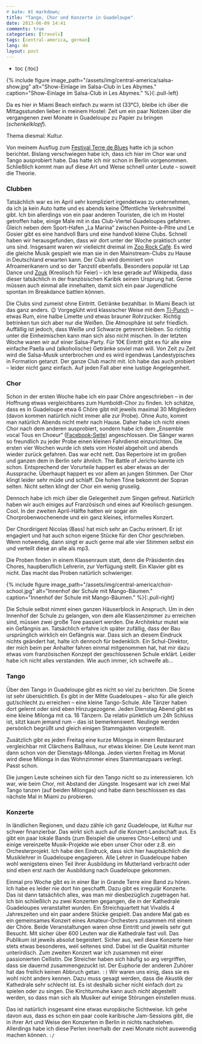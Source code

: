 ```yaml
---
# kate: hl markdown;
title: "Tango, Chor und Konzerte in Guadeloupe"
date: 2013-06-09 14:41
comments: true
categories: [travels]
tags: [central-america, german]
lang: de
layout: post
---
```



* toc
{:toc}

{% include figure image_path="/assets/img/central-america/salsa-show.jpg" alt="Show-Einlage im Salsa-Club in Les Abymes." caption="Show-Einlage im Salsa-Club in Les Abymes." %}{:.pull-left}

Da es hier in Miami Beach einfach zu warm ist (33°C), bleibe ich über die
Mittagsstunden lieber in meinem Hostel: Zeit um ein paar Notizen über die vergangenen
zwei Monate in Guadeloupe zu Papier zu bringen (*schenkelklopf*).

Thema diesmal: Kultur.

<!--more-->

Von meinem Ausflug zum [Festival Terre de Blues][festival] hatte ich ja schon
berichtet. Bislang verschwiegen habe ich, dass ich hier im Chor war und Tango
ausprobiert habe. Das hatte ich mir schon in Berlin vorgenommen. Schließlich
kommt man auf diese Art und Weise schnell unter Leute – soweit die Theorie.

[festival]: /2013/05/26/festival-terre-de-blues/

### Clubben

Tatsächlich war es im April sehr kompliziert irgendetwas zu unternehmen, da ich
ja kein Auto hatte und es abends keine Öffentliche Verkehrsmittel gibt. Ich bin
allerdings von ein paar anderen Touristen, die ich im Hostel getroffen habe,
einige Male mit in das Club-Viertel Guadeloupes gefahren. Gleich neben dem
Sport-Hafen „La Marina“ zwischen Pointe-à-Pitre und Le Gosier gibt es eine handvoll Bars und
eine handvoll kleine Clubs. Schnell haben wir herausgefunden, dass wir dort unter
der Woche praktisch unter uns sind. Insgesamt waren wir vielleicht dreimal im
[Zoo Rock Café](http://www.google.com/search?q=zou+rock+Guadeloupe). Es wird
die gleiche Musik gespielt wie man sie in den Mainstream-Clubs zu Hause in
Deutschland erwarten kann. Der Club wird dominiert von Afroamerikanern und so
der Tanzstil ebenfalls. Besonders populär ist Lap Dance und
[Zouk](http://de.wikipedia.org/wiki/Zouk) (Kreolisch für Feier) – ich lese
gerade auf Wikipedia, dass dieser tatsächlich in der französischen Karibik
seinen Ursprung hat. Gerne müssen auch einmal alle innehalten, damit sich ein
paar Jugendliche spontan im Breakdance battlen können.

Die Clubs sind zumeist ohne Eintritt. Getränke bezahlbar. In Miami Beach ist das
ganz anders. :wink: Vorgeglüht wird klassischer Weise mit dem
[Ti-Punch](http://en.wikipedia.org/wiki/Ti%27Punch) – etwas Rum, eine halbe Limette
und etwas brauner Rohrzucker. Richtig betrinken tun sich aber nur die Weißen.
Die Atmosphäre ist sehr friedlich. Auffällig ist jedoch, dass Weiße und Schwarze
getrennt bleiben. So richtig unter die Einheimischen kann man sich also nicht
mischen. In der letzten Woche waren wir auf einer Salsa-Party. Für 10€ Eintritt
gibt es für alle eine einfache Paella und (alkoholische) Getränke soviel man will.
Von Zeit zu Zeit wird die Salsa-Musik unterbrochen und es wird irgendwas Landestypisches
in Formation getanzt. Der ganze Club macht mit. Ich habe das auch probiert – leider
nicht ganz einfach. Auf jeden Fall aber eine lustige Angelegenheit.

### Chor

Schon in der ersten Woche habe ich ein paar Chöre angeschrieben – in der
Hoffnung etwas vergleichbares zum Humboldt-Chor zu finden. Ich schätze, dass es
in Guadeloupe etwa 6 Chöre gibt mit jeweils maximal 30 Mitgliedern (davon kommen
natürlich nicht immer alle zur Probe). Ohne Auto, kommt man natürlich Abends nicht
mehr nach Hause. Daher habe ich nicht einen Chor nach dem anderen ausprobiert,
sondern habe ich dem „Ensemble vocal Tous en Choeur“
([Facebook-Seite](https://www.facebook.com/TousEnChoeurGuadeloupe)) angeschlossen.
Die Sänger waren so freundlich zu jeder Probe einen kleinen Fahrdienst einzurichten.
Die ersten vier Wochen wurde ich stets vom Hostel abgeholt und abends wieder
zurück gefahren. Das war echt nett. Das Repertoire ist im großen und ganzen dem
in Berlin sehr ähnlich. The Battle of Jericho kannte ich schon. Entsprechend der
Vorurteile happert es aber etwas an der Aussprache. Überhaupt happert es vor allem
an jungen Stimmen. Der Chor klingt leider sehr müde und schlaff. Die hohen Töne
bekommt der Sopran selten. Nicht selten klingt der Chor ein wenig gruselig.

Dennoch habe ich mich über die Gelegenheit zum Singen gefreut. Natürlich haben wir
auch einiges auf Französisch und eines auf Kreolisch gesungen. Cool. In der zweiten
April-Hälfte hatten wir sogar ein Chorprobenwochenende und ein ganz kleines, informelles
Konzert.

Der Chordirigent Nicolas (Bass) hat mich sehr an Cachu erinnert. Er ist engagiert
und hat auch schon eigene Stücke für den Chor geschrieben. Wenn notwendig, dann
singt er auch gerne mal alle vier Stimmen selbst ein und verteilt diese an alle
als mp3.

Die Proben finden in einem Klassenraum statt, denn die Präsidentin des Chores,
haupberuflich Lehrerin, zur Verfügung stellt. Ein Klavier gibt es nicht. Das macht
das Proben natürlich schwieriger.

{% include figure image_path="/assets/img/central-america/choir-school.jpg" alt="Innenhof der Schule mit Mango-Bäumen." caption="Innenhof der Schule mit Mango-Bäumen." %}{:.pull-right}

Die Schule selbst nimmt einen ganzen Häuserblock in Anspruch. Um in den Innenhof
der Schule zu gelangen, von dem alle Klassenzimmer zu erreichen sind, müssen zwei
große Tore passiert werden. Die Architektur mutet wie ein Gefängnis an. Tatsächlich
erfahre ich später zufällig, dass der Bau ursprünglich wirklich ein Gefängnis war.
Dass sich an diesem Eindruck nichts geändert hat, halte ich dennoch für bedenklich.
Ein Schul-Direktor, der mich beim per Anhalter fahren einmal mitgenommen hat, hat
mir dazu etwas vom französischen Konzept der geschlossenen Schule erklärt. Leider
habe ich nicht alles verstanden. Wie auch immer, ich schweife ab…

### Tango

Über den Tango in Guadeloupe gibt es nicht so viel zu berichten. Die Scene ist
sehr übersichtlich. Es gibt in der Mitte Guadeloupes – also für alle gleich gut/schlecht
zu erreichen – eine kleine Tango-Schule. Alle Tänzer haben dort gelernt oder sind
eben Hinzugezogene. Jeden Dienstag Abend gibt es eine kleine Milonga mit ca.
16 Tänzern. Da relativ pünktlich um 24h Schluss ist, sitzt kaum jemand rum – das
ist bemerkenswert. Neulinge werden persönlich begrüßt und gleich einigen Stammgästen
vorgestellt.

Zusätzlich gibt es jeden Freitag eine kurze Milonga in einem Restaurant vergleichbar
mit Clärchens Ballhaus, nur etwas kleiner. Die Leute kennt man dann schon von der
Dienstags-Milonga. Jeden vierten Freitag im Monat wird diese Milonga in das Wohnzimmer
eines Stammtanzpaars verlegt. Passt schon.

Die jungen Leute scheinen sich für den Tango nicht so zu interessieren. Ich war,
wie beim Chor, mit Abstand der Jüngste. Insgesamt war ich zwei Mal Tango tanzen
(auf beiden Milongas) und habe dann beschlossen es das nächste Mal in Miami zu
probieren.


### Konzerte

In ländlichen Regionen, und dazu zähle ich ganz Guadeloupe, ist Kultur nur
schwer finanzierbar. Das wirkt sich auch auf die Konzert-Landschaft aus. Es gibt
ein paar lokale Bands (zum Beispiel die unseres Chor-Leiters) und einige
vereinzelte Musik-Projekte wie eben unser Chor oder z.B. ein Orchesterprojekt.
Ich habe den Eindruck, dass sich hier hauptsächlich die Musiklehrer in Guadeloupe
engagieren. Alle Lehrer in Guadeloupe haben wohl wenigstens einen Teil ihrer
Ausbildung im Mutterland verbracht oder sind eben erst nach der Ausbildung nach
Guadeloupe gekommen.

Einmal pro Woche gibt es in einer Bar in Grande Terre eine Band zu hören. Ich habe
es leider nie dort hin geschafft. Dazu gibt es irregulär Konzerte. Das ist dann
tatsächlich alles, was man mir diesbezüglich zugetragen hat. Ich bin schließlich
zu zwei Konzerten gegangen, die in der Kathedrale Guadeloupes veranstaltet wurden.
Ein Streichquartett hat Vivaldis 4 Jahreszeiten und ein paar andere Stücke gespielt.
Das andere Mal gab es ein gemeinsames Konzert eines Amateur-Orchesters zusammen mit
einem der Chöre. Beide Veranstaltungen waren ohne Eintritt und jeweils sehr gut
Besucht. Mit sicher über 600 Leuten war die Kathedrale fast voll. Das Publikum ist
jeweils absolut begeistert. Sicher aus, weil diese Konzerte hier stets etwas
besonderes, weil seltenes sind. Dabei ist die Qualität mitunter unterirdisch.
Zum zweiten Konzert war ich zusammen mit einer passionierten Cellistin. Die Streicher
haben sich häufig so arg vergriffen, dass sie dauernd zusammengezuckt ist. Der
Euphorie der anderen Zuhörer hat das freilich keinen Abbruch getan. `:)`
Wir waren uns einig, dass sie es wohl nicht anders kennen. Dazu muss gesagt werden,
dass die Akustik der Kathedrale sehr schlecht ist. Es ist deshalb sicher nicht
einfach dort zu spielen oder zu singen. Die Kirchturmuhe kann auch nicht abgestellt
werden, so dass man sich als Musiker auf einige Störungen einstellen muss.

Das ist natürlich insgesamt eine etwas europäische Sichtweise. Ich gehe davon aus,
dass es schon ein paar coole karibische Jam-Sessions gibt, die in ihrer Art und Weise
den Konzerten in Berlin in nichts nachstehen. Allerdings habe ich diese Perlen innerhalb
der zwei Monate nicht auswendig machen können. `:/`
